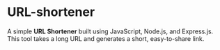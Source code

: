 # URL-shortener
A simple **URL Shortener** built using JavaScript, Node.js, and Express.js. This tool takes a long URL and generates a short, easy-to-share link.
